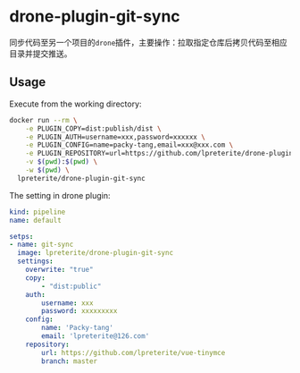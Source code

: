 # drone-plugin-git-sync

同步代码至另一个项目的`drone`插件，主要操作：拉取指定仓库后拷贝代码至相应目录并提交推送。

## Usage

Execute from the working directory:

```sh
docker run --rm \
    -e PLUGIN_COPY=dist:publish/dist \
    -e PLUGIN_AUTH=username=xxx,password=xxxxxx \
    -e PLUGIN_CONFIG=name=packy-tang,email=xxx@xxx.com \
    -e PLUGIN_REPOSITORY=url=https://github.com/lpreterite/drone-plugin-git-sync.git,branch=master \
    -v $(pwd):$(pwd) \
    -w $(pwd) \
  lpreterite/drone-plugin-git-sync
```

The setting in drone plugin:

```yml
kind: pipeline
name: default

setps:
- name: git-sync
  image: lpreterite/drone-plugin-git-sync
  settings:
    overwrite: "true"
    copy:
        - "dist:public"
    auth:
        username: xxx
        password: xxxxxxxxx
    config:
        name: 'Packy-tang'
        email: 'lpreterite@126.com'
    repository:
        url: https://github.com/lpreterite/vue-tinymce
        branch: master
```